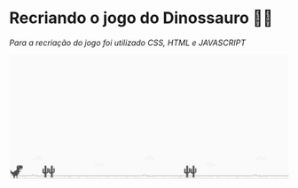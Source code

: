 # Recriando o jogo do Dinossauro :man_student:

*Para a recriação do jogo foi utilizado CSS, HTML e JAVASCRIPT*

<img src ="dino-game.png">

